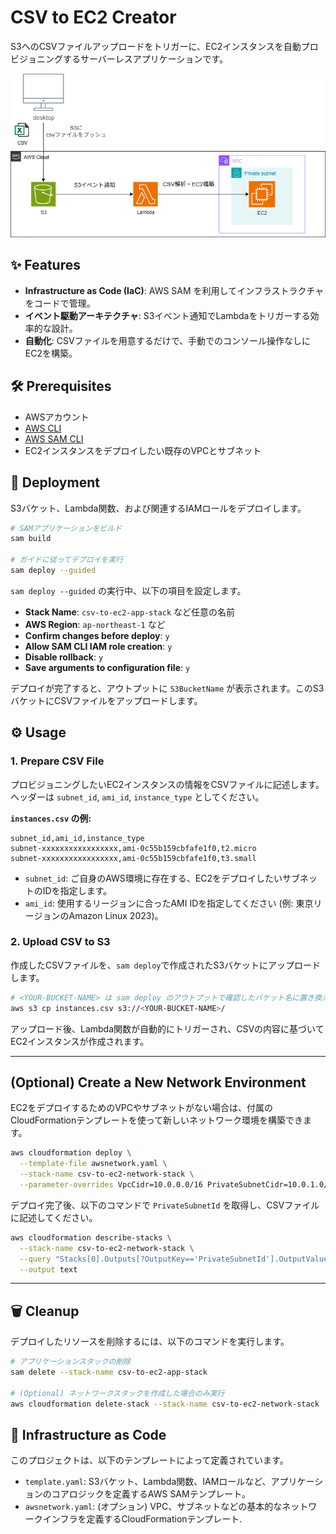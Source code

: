 # CSV to EC2 Creator

S3へのCSVファイルアップロードをトリガーに、EC2インスタンスを自動プロビジョニングするサーバーレスアプリケーションです。

![Architecture Diagram](images/csv-to-ec2.png)

## ✨ Features

- **Infrastructure as Code (IaC)**: AWS SAM を利用してインフラストラクチャをコードで管理。
- **イベント駆動アーキテクチャ**: S3イベント通知でLambdaをトリガーする効率的な設計。
- **自動化**: CSVファイルを用意するだけで、手動でのコンソール操作なしにEC2を構築。

## 🛠️ Prerequisites

- AWSアカウント
- [AWS CLI](https://aws.amazon.com/cli/)
- [AWS SAM CLI](https://docs.aws.amazon.com/serverless-application-model/latest/developerguide/serverless-sam-cli-install.html)
- EC2インスタンスをデプロイしたい既存のVPCとサブネット

## 🚀 Deployment

S3バケット、Lambda関数、および関連するIAMロールをデプロイします。

```bash
# SAMアプリケーションをビルド
sam build

# ガイドに従ってデプロイを実行
sam deploy --guided
```

`sam deploy --guided` の実行中、以下の項目を設定します。
- **Stack Name**: `csv-to-ec2-app-stack` など任意の名前
- **AWS Region**: `ap-northeast-1` など
- **Confirm changes before deploy**: `y`
- **Allow SAM CLI IAM role creation**: `y`
- **Disable rollback**: `y`
- **Save arguments to configuration file**: `y`

デプロイが完了すると、アウトプットに `S3BucketName` が表示されます。このS3バケットにCSVファイルをアップロードします。

## ⚙️ Usage

### 1. Prepare CSV File

プロビジョニングしたいEC2インスタンスの情報をCSVファイルに記述します。ヘッダーは `subnet_id`, `ami_id`, `instance_type` としてください。

**`instances.csv` の例:**
```csv
subnet_id,ami_id,instance_type
subnet-xxxxxxxxxxxxxxxxx,ami-0c55b159cbfafe1f0,t2.micro
subnet-xxxxxxxxxxxxxxxxx,ami-0c55b159cbfafe1f0,t3.small
```
- `subnet_id`: ご自身のAWS環境に存在する、EC2をデプロイしたいサブネットのIDを指定します。
- `ami_id`: 使用するリージョンに合ったAMI IDを指定してください (例: 東京リージョンのAmazon Linux 2023)。

### 2. Upload CSV to S3

作成したCSVファイルを、`sam deploy`で作成されたS3バケットにアップロードします。

```bash
# <YOUR-BUCKET-NAME> は sam deploy のアウトプットで確認したバケット名に置き換えてください
aws s3 cp instances.csv s3://<YOUR-BUCKET-NAME>/
```

アップロード後、Lambda関数が自動的にトリガーされ、CSVの内容に基づいてEC2インスタンスが作成されます。

---

## (Optional) Create a New Network Environment

EC2をデプロイするためのVPCやサブネットがない場合は、付属のCloudFormationテンプレートを使って新しいネットワーク環境を構築できます。

```bash
aws cloudformation deploy \
  --template-file awsnetwork.yaml \
  --stack-name csv-to-ec2-network-stack \
  --parameter-overrides VpcCidr=10.0.0.0/16 PrivateSubnetCidr=10.0.1.0/24
```

デプロイ完了後、以下のコマンドで `PrivateSubnetId` を取得し、CSVファイルに記述してください。

```bash
aws cloudformation describe-stacks \
  --stack-name csv-to-ec2-network-stack \
  --query "Stacks[0].Outputs[?OutputKey=='PrivateSubnetId'].OutputValue" \
  --output text
```

---

## 🗑️ Cleanup

デプロイしたリソースを削除するには、以下のコマンドを実行します。

```bash
# アプリケーションスタックの削除
sam delete --stack-name csv-to-ec2-app-stack

# (Optional) ネットワークスタックを作成した場合のみ実行
aws cloudformation delete-stack --stack-name csv-to-ec2-network-stack
```

## 📄 Infrastructure as Code

このプロジェクトは、以下のテンプレートによって定義されています。

- `template.yaml`: S3バケット、Lambda関数、IAMロールなど、アプリケーションのコアロジックを定義するAWS SAMテンプレート。
- `awsnetwork.yaml`: (オプション) VPC、サブネットなどの基本的なネットワークインフラを定義するCloudFormationテンプレート.